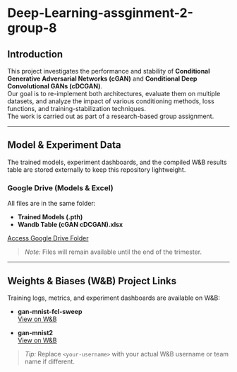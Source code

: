 # Deep-Learning-assginment-2-group-8

## Introduction
This project investigates the performance and stability of **Conditional Generative Adversarial Networks (cGAN)** and **Conditional Deep Convolutional GANs (cDCGAN)**.  
Our goal is to re-implement both architectures, evaluate them on multiple datasets, and analyze the impact of various conditioning methods, loss functions, and training-stabilization techniques.  
The work is carried out as part of a research-based group assignment.

---

## Model & Experiment Data

The trained models, experiment dashboards, and the compiled W&B results table are stored externally to keep this repository lightweight.

### Google Drive (Models & Excel)
All files are in the same folder:
- **Trained Models (.pth)**
- **Wandb Table (cGAN cDCGAN).xlsx**

[Access Google Drive Folder](https://drive.google.com/drive/folders/1KO4iVEWiyViDP9GXIWt1SSZ2Cyy2f-fy?usp=drive_link)

> *Note:* Files will remain available until the end of the trimester.

---

## Weights & Biases (W&B) Project Links

Training logs, metrics, and experiment dashboards are available on W&B:

- **gan-mnist-fcl-sweep**  
  [View on W&B](https://wandb.ai/eezzh-universiti-tunku-abdul-rahman/gan-mnist-fcl-sweep/table?nw=nwuserxin7sheng10)

- **gan-mnist2**  
  [View on W&B](https://wandb.ai/eezzh-universiti-tunku-abdul-rahman/gan-mnist2?nw=nwuserxin7sheng10)

> *Tip:* Replace `<your-username>` with your actual W&B username or team name if different.
